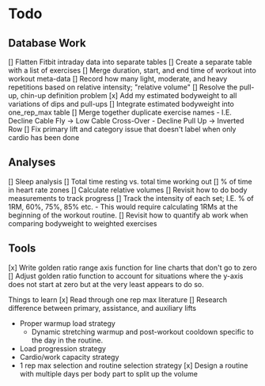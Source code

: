 # Todo
## Database Work
[] Flatten Fitbit intraday data into separate tables
[] Create a separate table with a list of exercises
[] Merge duration, start, and end time of workout into workout meta-data
[] Record how many light, moderate, and heavy repetitions based on relative intensity; "relative volume"
[] Resolve the pull-up, chin-up definition problem
[x] Add my estimated bodyweight to all variations of dips and pull-ups
[] Integrate estimated bodyweight into one_rep_max table
[] Merge together duplicate exercise names
    - I.E. Decline Cable Fly -> Low Cable Cross-Over
    - Decline Pull Up -> Inverted Row
[] Fix primary lift and category issue that doesn't label when only cardio has been done

## Analyses
[] Sleep analysis
[] Total time resting vs. total time working out
[] % of time in heart rate zones
[] Calculate relative volumes
[] Revisit how to do body measurements to track progress
[] Track the intensity of each set; I.E. % of 1RM, 60%, 75%, 85% etc.
    - This would require calculating 1RMs at the beginning of the workout routine.
[] Revisit how to quantify ab work when comparing bodyweight to weighted exercises

## Tools
[x] Write golden ratio range axis function for line charts that don't go to zero
[] Adjust golden ratio function to account for situations where the y-axis does not start at zero but
at the very least appears to do so.

Things to learn
[x] Read through one rep max literature
[] Research difference between primary, assistance, and auxiliary lifts
- Proper warmup load strategy
    - Dynamic stretching warmup and post-workout cooldown specific to the day in the routine.
- Load progression strategy
- Cardio/work capacity strategy
- 1 rep max selection and routine selection strategy
[x] Design a routine with multiple days per body part to split up the volume
